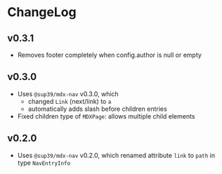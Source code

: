 # ChangeLog
## v0.3.1
- Removes footer completely when config.author is null or empty
## v0.3.0
- Uses `@sup39/mdx-nav` v0.3.0, which
  - changed `Link` (next/link) to `a`
  - automatically adds slash before children entries
- Fixed children type of `MDXPage`: allows multiple child elements

## v0.2.0
- Uses `@sup39/mdx-nav` v0.2.0, which renamed attribute `link` to `path` in type `NavEntryInfo`
